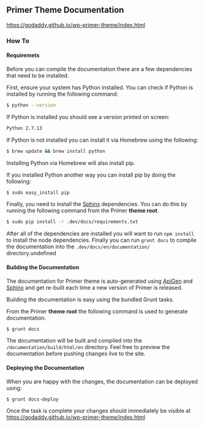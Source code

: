 ## Primer Theme Documentation

https://godaddy.github.io/wp-primer-theme/index.html

### How To

#### Requiremets

Before you can compile the documentation there are a few dependencies that need to be installed.

First, ensure your system has Python installed. You can check if Python is installed by running the following command:

```bash
$ python --version
```

If Python is installed you should see a version printed on screen:

```bash
Python 2.7.13
```

If Python is not installed you can install it via Homebrew using the following:

```bash
$ brew update && brew install python
```

Installing Python via Homebrew will also install pip.

If you installed Python another way you can install pip by doing the following:

```bash
$ sudo easy_install pip
```

Finally, you need to install the [Sphinx](http://www.sphinx-doc.org/) dependencies. You can do this by running the following command from the Primer **theme root**.

```bash
$ sudo pip install -r .dev/docs/requirements.txt
```

After all of the dependencies are installed you will want to run `npm install` to install the node dependencies. Finally you can run `grunt docs` to compile the documentation into the `.dev/docs/en/documentation/` directory.undefined

#### Building the Documentation

The documentation for Primer theme is auto-generated using [ApiGen](http://www.apigen.org/) and [Sphinx](http://www.sphinx-doc.org/) and get re-built each time a new version of Primer is released.

Building the documentation is easy using the bundled Grunt tasks.

From the Primer **theme root** the following command is used to generate documentation.

```bash
$ grunt docs
```

The documentation will be built and compiled into the `/documentation/build/html/en` directory. Feel free to preview the documentation before pushing changes live to the site.

#### Deploying the Documentation

When you are happy with the changes, the documentation can be deployed using:

```bash
$ grunt docs-deploy
```

Once the task is complete your changes should immediately be visible at https://godaddy.github.io/wp-primer-theme/index.html
